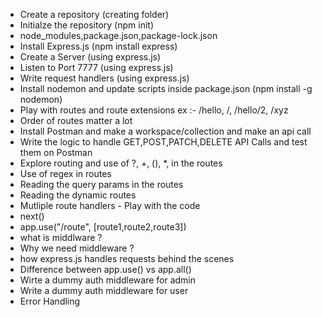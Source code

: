 - Create a repository (creating folder)
- Initialze the repository (npm init)
- node_modules,package.json,package-lock.json
- Install Express.js (npm install express)
- Create a Server (using express.js)
- Listen to Port 7777 (using express.js)
- Write request handlers (using express.js)
- Install nodemon  and update scripts inside package.json (npm install -g nodemon)
- Play with routes and route extensions ex :- /hello, /, /hello/2, /xyz
- Order of routes matter a lot 
- Install Postman and make a workspace/collection and make an api call 
- Write the logic to handle GET,POST,PATCH,DELETE API Calls and test them on Postman
- Explore routing and use of ?, +, (), *, in the routes
- Use of regex in routes
- Reading the query params in the routes
- Reading the dynamic routes
- Mutliple route handlers - Play with the code 
- next()
- app.use("/route", [route1,route2,route3])
- what is middlware ?
- Why we need middleware ?
- how express.js handles requests behind the scenes
-  Difference between app.use() vs app.all()
- Wirte a dummy auth middleware for admin
- Write a dummy auth middleware for user
- Error Handling

